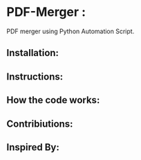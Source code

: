 # PDF-Merger :
PDF merger using Python Automation Script.

## Installation:



## Instructions:

## How the code works:

## Contribiutions:

## Inspired By:
